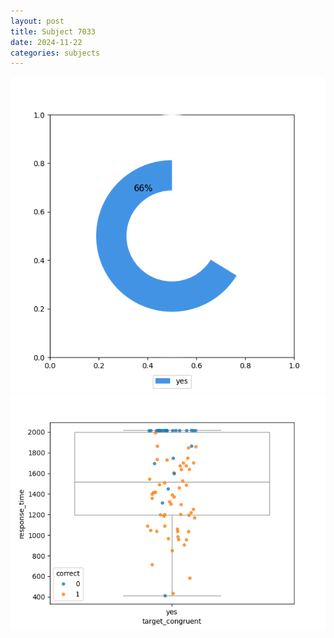 ```yaml
---
layout: post
title: Subject 7033
date: 2024-11-22
categories: subjects
---
```


![](data/7033/run-7/7033_accuracy_target_congruence.png)
![](data/7033/run-7/7033_rt_congruence.png)
